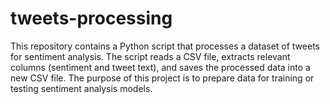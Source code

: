 # tweets-processing
This repository contains a Python script that processes a dataset of tweets for sentiment analysis. The script reads a CSV file, extracts relevant columns (sentiment and tweet text), and saves the processed data into a new CSV file. The purpose of this project is to prepare data for training or testing sentiment analysis models.
